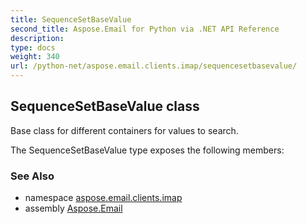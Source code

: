 ```yaml
---
title: SequenceSetBaseValue
second_title: Aspose.Email for Python via .NET API Reference
description: 
type: docs
weight: 340
url: /python-net/aspose.email.clients.imap/sequencesetbasevalue/
---
```


## SequenceSetBaseValue class

Base class for different containers for values to search.

The SequenceSetBaseValue type exposes the following members:

### See Also

* namespace [aspose.email.clients.imap](/python-net/aspose.email.clients.imap/)
* assembly [Aspose.Email](/python-net/)


